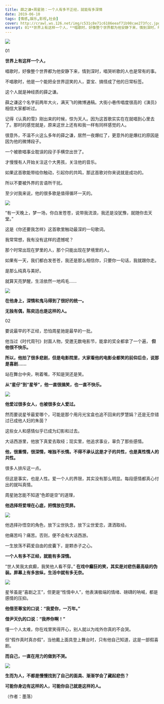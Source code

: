 ```yaml
---
title: 薛之谦+周星驰：一个人有多不正经，就能有多深情
date: 2019-06-10
tags: [情感,娱乐,影视,社会]
cover: http://crawl.ws.126.net/img/c531c8e71c6186eeaf71b98cae273fcc.jpg
excerpt: 01**世界上有这样一个人，**唱歌时，好像整个世界都为他安静下来，情到深时，唱哭听歌
---
```

![](http://crawl.ws.126.net/img/c531c8e71c6186eeaf71b98cae273fcc.jpg)  

01

**世界上有这样一个人，**

唱歌时，好像整个世界都为他安静下来，情到深时，唱哭听歌的人也是常有的事。

不唱歌时，他是一个能把全世界逗笑的人，耍宝、搞怪成了他的日常标签。

这个人就是神经质的薛之谦。

薛之谦这个名字前两年大火，满天飞的微博通稿。大街小巷传唱度很高的《演员》相信大家都听过。

记得《认真的雪》刚出来的时候，惊为天人。因为这首歌实实在在就唱到心里去了。那时的感觉就是，原来这世上还有和我一样有同样感觉的人。

很意外，不温不火这么多年的薛之谦，居然一夜爆红了，更意外的是爆红的原因是因为他的微博段子。

一个被歌唱事业耽误的段子手横空出世了。

才慢慢有人开始关注这个大男孩，关注他的音乐。

如果这首歌能带给你触动，引起你的共鸣，那这首歌对你来说就是成功的。

所以不要被外界的言语所干扰。

至少对我来说，他的很多歌是值得循环一天的。

![](http://crawl.ws.126.net/img/4335e175179ef66a53c44b11616b6b8d.jpg)  

“有一天晚上，梦一场，你白发苍苍，说带我流浪，我还是没犹豫，就随你去天堂。”

这是《你还要我怎样》这首歌里触动最深的一句歌词。

我常常想，我有没有这样的遗憾呢？

那个时常出现在梦里的人，那个只能出现在梦境里的人。

如果有一天，我们都白发苍苍，我还是那么相信你，只要你一句话，我就跟你走。

是那么纯真与美好。

就算天亮梦醒，生活依然一地鸡毛......

![](http://crawl.ws.126.net/img/921a0ae13bbde29a47606e72acbbb256.jpg)  

**在他身上，深情和鬼马得到了很好的统一。**

**无独有偶，陈奕迅也是这样的人。**

02

要说最早的不正经，恐怕周星驰是最早的一批。

他当过《时代周刊》封面人物，受邀无数电影节，能拿的奖全都拿了一个遍， **但他很不快乐。**

**所以，他拍了很多悲剧，但是电影院里，大家看他的电影全都笑的前仰后合，说那是喜剧……**

站在舞台中央，咧着嘴，不知是哭还是笑。

**从“星仔”到“星爷”，他一直很搞笑，也一直不快乐。**

![](http://crawl.ws.126.net/img/5a7953849f497fee40c6c9225309bfc5.jpg)  

**他爱过很多女人，也被很多女人爱过。**

然而要说星爷最爱哪个，可能是那个用月光宝盒也追不回来的罗慧娟？还是无奈错过已成他人妇的朱茵？

这些女人和感情似乎已成为幻影和过去。

大话西游里，他放下真爱去取经；现实里，他追求事业，辜负了那些感情。

**他，很重情，很深情，唯独不长情。不得不承认这是才子的共性，也是真性情人的共性。**

很多人排斥这一点。

但这是事实，也是人性。爱一个人的界限，其实没有那么明显。每段感情都真心付出的就叫真情。

周星驰怎能不知道“色即是空”的道理，

**他选择将爱埋在心底，把情放在荧屏。**

![](http://crawl.ws.126.net/img/e9b778b4fffdd24e681395139276f1a6.jpg)  

他选择孙悟空的角色，放下尘世执念，放下尘世爱恋，潇洒取经。

他痛苦吗？痛苦。否则，便不会有大话西游。

一生放荡不羁爱自由的皮囊下，是颗赤子之心。

**一个人有多不正经，就能有多深情。**

“世人笑我太疯癫，我笑他人看不穿。” **在戏中癫狂的笑，其实是对悲伤最高级的伪装。屏幕上有多放纵，生活中就有多无奈。**

![](http://crawl.ws.126.net/img/4881dd96f5e1e67174db9bdc0ccfa4f7.jpg)  

星爷虽是“喜剧之王”，但更是“性情中人”，他表演极端的情绪、磅礴的呐喊，都是感情的压抑。

**他借至尊宝的口说：“我爱你，一万年。”**

**借尹天仇的口说：“我养你啊！”**

懂一个人太难，你在戏里笑得开心，别人就以为戏外你真的不会哭。

但“假作真时真亦假”，当他戴上面具登上舞台时，只有他自己知道，这是一部假喜剧。

**而自己，一直在用力的做到不哭。**

![](http://crawl.ws.126.net/img/3ce033e48f978fdbf02aa3f0cd284c18.jpg)  

**生而为人，不都是慢慢找到了自己的面具、渐渐学会了藏起悲伤？**

**可能你身边有这样的人，可能你自己就是这样的人。**

（作者：墨落）

